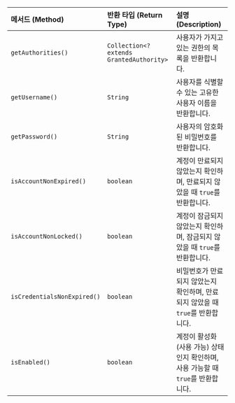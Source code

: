 | 메서드 (Method)               | 반환 타입 (Return Type)                    | 설명 (Description)                                                                |
| :---------------------------- | :----------------------------------------- | :-------------------------------------------------------------------------------- |
| `getAuthorities()`          | `Collection<? extends GrantedAuthority>` | 사용자가 가지고 있는 권한의 목록을 반환합니다.                                    |
| `getUsername()`             | `String`                                 | 사용자를 식별할 수 있는 고유한 사용자 이름을 반환합니다.                          |
| `getPassword()`             | `String`                                 | 사용자의 암호화된 비밀번호를 반환합니다.                                          |
| `isAccountNonExpired()`     | `boolean`                                | 계정이 만료되지 않았는지 확인하며, 만료되지 않았을 때 `true`를 반환합니다.      |
| `isAccountNonLocked()`      | `boolean`                                | 계정이 잠금되지 않았는지 확인하며, 잠금되지 않았을 때 `true`를 반환합니다.      |
| `isCredentialsNonExpired()` | `boolean`                                | 비밀번호가 만료되지 않았는지 확인하며, 만료되지 않았을 때 `true`를 반환합니다.  |
| `isEnabled()`               | `boolean`                                | 계정이 활성화(사용 가능) 상태인지 확인하며, 사용 가능할 때 `true`를 반환합니다. |
